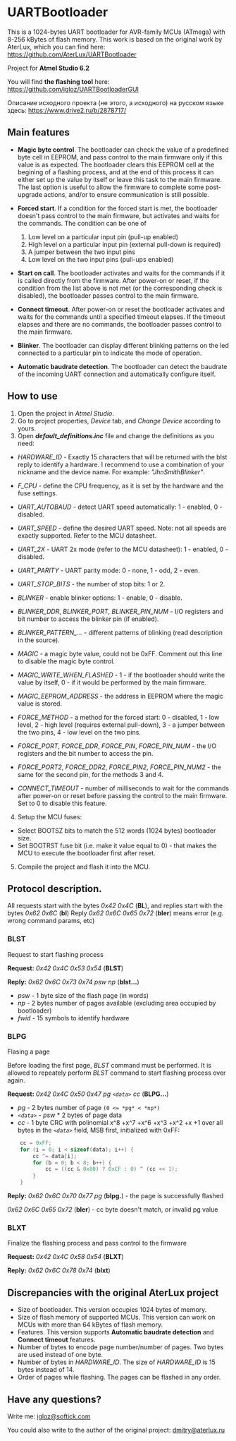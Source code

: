 # UARTBootloader
This is a 1024-bytes UART bootloader for AVR-family MCUs (ATmega) with 8-256 kBytes of flash memory.
This work is based on the original work by AterLux, which you can find here: https://github.com/AterLux/UARTBootloader

Project for **Atmel Studio 6.2**

You will find **the flashing tool** here: https://github.com/igloz/UARTBootloaderGUI

Описание исходного проекта (не этого, а исходного) на русском языке здесь: https://www.drive2.ru/b/2878717/

## Main features

* **Magic byte control**. The bootloader can check the value of a predefined byte cell in EEPROM, and pass control to the main firmware only if this value is as expected.
The bootloader clears this EEPROM cell at the begining of a flashing process, and at the end of this process it can either set up the value by itself or leave this task to the main firmware.
The last option is useful to allow the firmware to complete some post-upgrade actions, and/or to ensure communication is still possible.   

* **Forced start**. If a condition for the forced start is met, the bootloader doesn't pass control to the main firmware, but activates and waits for the commands. The condition can be one of
  1. Low level on a particular input pin (pull-up enabled)
  2. High level on a particular input pin (external pull-down is required)
  3. A jumper between the two input pins
  4. Low level on the two input pins (pull-ups enabled)

* **Start on call**. The bootloader activates and waits for the commands if it is called directly from the firmware. 
After power-on or reset, if the condition from the list above is not met (or the corresponding check is disabled), the bootloader passes control to the main firmware.

* **Connect timeout**. After power-on or reset the bootloader activates and waits for the commands until a specified timeout elapses.
If the timeout elapses and there are no commands, the bootloader passes control to the main firmware.

* **Blinker**. The bootloader can display different blinking patterns on the led connected to a particular pin to indicate the mode of operation.

* **Automatic baudrate detection**. The bootloader can detect the baudrate of the incoming UART connection and automatically configure itself.

## How to use

1. Open the project in *Atmel Studio*.
2. Go to project properties, *Device* tab, and *Change Device* according to yours.
3. Open ***default_definitions.inc*** file and change the definitions as you need:
  * *HARDWARE_ID* - Exactly 15 characters that will be returned with the blst reply to identify a hardware. I recommend to use a combination of your nickname and the device name. For example: *"JhnSmithBlinker"*.
  * *F_CPU* - define the CPU frequency, as it is set by the hardware and the fuse settings.
  * *UART_AUTOBAUD* - detect UART speed automatically: 1 - enabled, 0 - disabled.
  * *UART_SPEED* - define the desired UART speed. Note: not all speeds are exactly supported. Refer to the MCU datasheet.
  * *UART_2X* - UART 2x mode (refer to the MCU datasheet): 1 - enabled, 0 - disabled.
  * *UART_PARITY* - UART parity mode: 0 - none, 1 - odd, 2 - even.
  * *UART_STOP_BITS* - the number of stop bits: 1 or 2.
  
  * *BLINKER* - enable blinker options: 1 - enable, 0 - disable.
  * *BLINKER_DDR*, *BLINKER_PORT*, *BLINKER_PIN_NUM* - I/O registers and bit number to access the blinker pin (if enabled).
  * *BLINKER_PATTERN_...* - different patterns of blinking (read description in the source).
  
  * *MAGIC* - a magic byte value, could not be 0xFF. Comment out this line to disable the magic byte control.
  * *MAGIC_WRITE_WHEN_FLASHED* - 1 - if the bootloader should write the value by itself, 0 - if it would be performed by the main firmware.
  * *MAGIC_EEPROM_ADDRESS* - the address in EEPROM where the magic value is stored.

  * *FORCE_METHOD* - a method for the forced start: 0 - disabled, 1 - low level, 2 - high level (requires external pull-down), 3 - a jumper between the two pins, 4 - low level on the two pins.
  * *FORCE_PORT*, *FORCE_DDR*, *FORCE_PIN*, *FORCE_PIN_NUM* - the I/O registers and the bit number to access the pin.
  * *FORCE_PORT2*, *FORCE_DDR2*, *FORCE_PIN2*, *FORCE_PIN_NUM2* - the same for the second pin, for the methods 3 and 4.

  * *CONNECT_TIMEOUT* - number of milliseconds to wait for the commands after power-on or reset before passing the control to the main firmware. Set to 0 to disable this feature.
4. Setup the MCU fuses:
  * Select BOOTSZ bits to match the 512 words (1024 bytes) bootloader size.
  * Set BOOTRST fuse bit (i.e. make it value equal to 0) - that makes the MCU to execute the bootloader first after reset.
5. Compile the project and flash it into the MCU.

## Protocol description. 

All requests start with the bytes *0x42 0x4C* (**BL**), and replies start with the bytes *0x62 0x6C* (**bl**)
Reply *0x62 0x6C 0x65 0x72* (**bler**) means error (e.g. wrong command params, etc)
   
### BLST

Request to start flashing process

**Request:** *0x42 0x4C 0x53 0x54* (**BLST**) 

**Reply:** *0x62 0x6C 0x73 0x74 psw np <fwid>* (**blst...**) 
* *psw* - 1 byte size of the flash page (in words)
* *np* - 2 bytes number of pages available (excluding area occupied by bootloader)
* *fwid* - 15 symbols to identify hardware

### BLPG

Flasing a page

Before loading the first page, *BLST* command must be performed.
It is allowed to repeately perform *BLST* command to start flashing process over again.

**Request:** *0x42 0x4C 0x50 0x47 pg `<data>` cc* (**BLPG...**) 
* *pg* - 2 bytes number of page `(0 <= *pg* < *np*)`
* *`<data>`* - *psw* * 2 bytes of page data 
* *cc* - 1 byte CRC with polinomial x^8 +x^7 +x^6 +x^3 +x^2 +x +1 over all bytes in the *`<data>`* field, MSB first, initialized with 0xFF:
```c         
    cc = 0xFF;
    for (i = 0; i < sizeof(data); i++) {
        cc ^= data[i];
        for (b = 0; b < 8; b++) {
            cc = ((cc & 0x80) ? 0xCF : 0) ^ (cc << 1);
        }
    }
```

**Reply:** *0x62 0x6C 0x70 0x77 pg* (**blpg.**) - the page is successfully flashed

*0x62 0x6C 0x65 0x72* (**bler**) - cc byte doesn't match, or invalid pg value

### BLXT

Finalize the flashing process and pass control to the firmware

**Request:** *0x42 0x4C 0x58 0x54* (**BLXT**) 

**Reply:**  *0x62 0x6C 0x78 0x74* (**blxt**) 

## Discrepancies with the original AterLux project

* Size of bootloader. This version occupies 1024 bytes of memory.
* Size of flash memory of supported MCUs. This version can work on MCUs with more than 64 kBytes of flash memory.
* Features. This version supports **Automatic baudrate detection** and **Connect timeout** features.
* Number of bytes to encode page number/number of pages. Two bytes are used instead of one byte.
* Number of bytes in *HARDWARE_ID*. The size of *HARDWARE_ID* is 15 bytes instead of 14.
* Order of pages while flashing. The pages can be flashed in any order.

## Have any questions?

Write me: igloz@softick.com

You could also write to the author of the original project: dmitry@aterlux.ru
